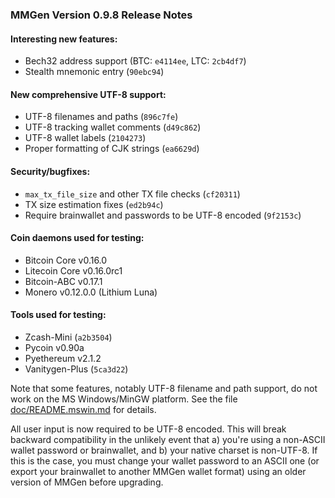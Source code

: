 ### MMGen Version 0.9.8 Release Notes

#### Interesting new features:

  - Bech32 address support (BTC: `e4114ee`, LTC: `2cb4df7`)
  - Stealth mnemonic entry (`90ebc94`)

#### New comprehensive UTF-8 support:

  - UTF-8 filenames and paths (`896c7fe`)
  - UTF-8 tracking wallet comments (`d49c862`)
  - UTF-8 wallet labels (`2104273`)
  - Proper formatting of CJK strings (`ea6629d`)

#### Security/bugfixes:

  - `max_tx_file_size` and other TX file checks (`cf20311`)
  - TX size estimation fixes (`ed2b94c`)
  - Require brainwallet and passwords to be UTF-8 encoded (`9f2153c`)

#### Coin daemons used for testing:

  - Bitcoin Core v0.16.0
  - Litecoin Core v0.16.0rc1
  - Bitcoin-ABC v0.17.1
  - Monero v0.12.0.0 (Lithium Luna)

#### Tools used for testing:

  - Zcash-Mini (`a2b3504`)
  - Pycoin v0.90a
  - Pyethereum v2.1.2
  - Vanitygen-Plus (`5ca3d22`)

Note that some features, notably UTF-8 filename and path support, do not work
on the MS Windows/MinGW platform.  See the file [doc/README.mswin.md][1] for
details.

All user input is now required to be UTF-8 encoded.  This will break backward
compatibility in the unlikely event that a) you're using a non-ASCII wallet
password or brainwallet, and b) your native charset is non-UTF-8.  If this is
the case, you must change your wallet password to an ASCII one (or export your
brainwallet to another MMGen wallet format) using an older version of MMGen
before upgrading.

[1]: /doc/README.mswin.md
